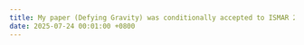 ```yaml
---
title: My paper (Defying Gravity) was conditionally accepted to ISMAR 2025! Stay tuned!
date: 2025-07-24 00:01:00 +0800
---
```


